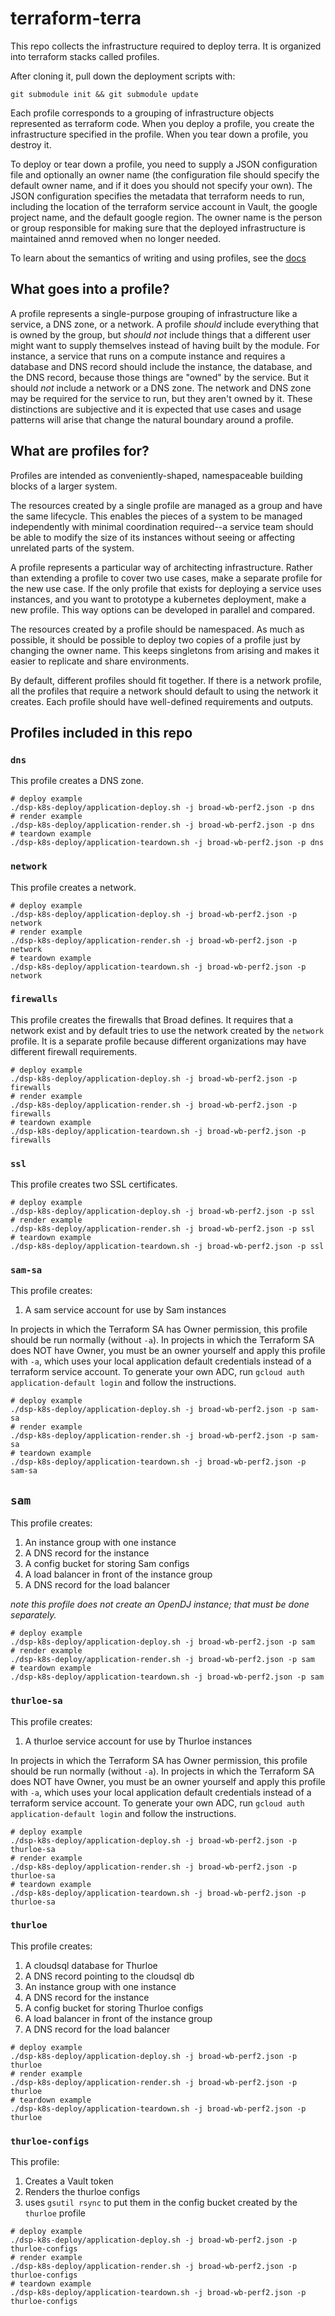 # terraform-terra

This repo collects the infrastructure required to deploy terra.
It is organized into terraform stacks called profiles.

After cloning it, pull down the deployment scripts with:

```
git submodule init && git submodule update
```

Each profile corresponds to a grouping of infrastructure objects represented
as terraform code. When you deploy a profile, you create the infrastructure
specified in the profile. When you tear down a profile, you destroy it.

To deploy or tear down a profile, you need to supply a JSON configuration
file and optionally an owner name (the configuration file should specify the default owner name,
and if it does you should not specify your own). The JSON configuration specifies the metadata that
terraform needs to run, including the location of the terraform service
account in Vault, the google project name, and the default google region. The
owner name is the person or group responsible for making sure that the
deployed infrastructure is maintained annd removed when no longer needed.

To learn about the semantics of writing and using profiles, see the [docs](https://github.com/broadinstitute/dsp-k8s-deploy)

## What goes into a profile?

A profile represents a single-purpose grouping of infrastructure like a service,
a DNS zone, or a network. A profile _should_ include everything that is owned by 
the group, but _should not_ include things that a different user might want to
supply themselves instead of having built by the module. For instance, a service that
runs on a compute instance and requires a database and DNS record should include
the instance, the database, and the DNS record, because those things are "owned"
by the service. But it should _not_ include a network or a DNS zone. The network and
DNS zone may be required for the service to run, but they aren't owned by it. These
distinctions are subjective and it is expected that use cases and usage patterns will
arise that change the natural boundary around a profile.

## What are profiles for?

Profiles are intended as conveniently-shaped, namespaceable building blocks
of a larger system. 

The resources created by a single profile are managed as a group and have
the same lifecycle. This enables the pieces of a system to be managed
independently with minimal coordination required--a service team should be able
to modify the size of its instances without seeing or affecting unrelated parts
of the system.

A profile represents a particular way of architecting infrastructure.  Rather than
extending a profile to cover two use cases, make a separate profile for the new
use case. If the only profile that exists for deploying a service uses instances,
and you want to prototype a kubernetes deployment, make a new profile. This way
options can be developed in parallel and compared.

The resources created by a profile should be namespaced. As much as possible,
it should be possible to deploy two copies of a profile just by changing the owner name.
This keeps singletons from arising and makes it easier to replicate and share
environments.

By default, different profiles should fit together. If there is a network
profile, all the profiles that require a network should default to using the
network it creates. Each profile should have well-defined requirements and outputs.

## Profiles included in this repo

### `dns`

This profile creates a DNS zone.

```
# deploy example
./dsp-k8s-deploy/application-deploy.sh -j broad-wb-perf2.json -p dns
# render example
./dsp-k8s-deploy/application-render.sh -j broad-wb-perf2.json -p dns
# teardown example
./dsp-k8s-deploy/application-teardown.sh -j broad-wb-perf2.json -p dns
```

### `network`

This profile creates a network.

```
# deploy example
./dsp-k8s-deploy/application-deploy.sh -j broad-wb-perf2.json -p network
# render example
./dsp-k8s-deploy/application-render.sh -j broad-wb-perf2.json -p network
# teardown example
./dsp-k8s-deploy/application-teardown.sh -j broad-wb-perf2.json -p network
```

### `firewalls`

This profile creates the firewalls that Broad defines. It requires that a network exist
and by  default tries to use the network created by the `network` profile. It is a separate
profile because different organizations may have different firewall requirements.

```
# deploy example
./dsp-k8s-deploy/application-deploy.sh -j broad-wb-perf2.json -p firewalls
# render example
./dsp-k8s-deploy/application-render.sh -j broad-wb-perf2.json -p firewalls
# teardown example
./dsp-k8s-deploy/application-teardown.sh -j broad-wb-perf2.json -p firewalls
```

### `ssl`

This profile creates two SSL certificates.

```
# deploy example
./dsp-k8s-deploy/application-deploy.sh -j broad-wb-perf2.json -p ssl
# render example
./dsp-k8s-deploy/application-render.sh -j broad-wb-perf2.json -p ssl
# teardown example
./dsp-k8s-deploy/application-teardown.sh -j broad-wb-perf2.json -p ssl
```
### `sam-sa`

This profile creates:

1. A sam service account for use by Sam instances

In projects in which the Terraform SA has Owner permission, this profile should be
run normally (without `-a`). In projects in which the Terraform SA does NOT have
Owner, you must be an owner yourself and apply this profile with `-a`,
which uses your local application default credentials instead of a terraform
service account. To generate your own ADC, run
`gcloud auth application-default login` and follow the instructions.

```
# deploy example
./dsp-k8s-deploy/application-deploy.sh -j broad-wb-perf2.json -p sam-sa
# render example
./dsp-k8s-deploy/application-render.sh -j broad-wb-perf2.json -p sam-sa
# teardown example
./dsp-k8s-deploy/application-teardown.sh -j broad-wb-perf2.json -p sam-sa
```


## `sam`

This profile creates:

1. An instance group with one instance
2. A DNS record for the instance
3. A config bucket for storing Sam configs
4. A load balancer in front of the instance group
5. A DNS record for the load balancer

_note this profile does not create an OpenDJ instance;
that must be done separately._

```
# deploy example
./dsp-k8s-deploy/application-deploy.sh -j broad-wb-perf2.json -p sam
# render example
./dsp-k8s-deploy/application-render.sh -j broad-wb-perf2.json -p sam
# teardown example
./dsp-k8s-deploy/application-teardown.sh -j broad-wb-perf2.json -p sam
```

### `thurloe-sa`

This profile creates:

1. A thurloe service account for use by Thurloe instances

In projects in which the Terraform SA has Owner permission, this profile should be
run normally (without `-a`). In projects in which the Terraform SA does NOT have
Owner, you must be an owner yourself and apply this profile with `-a`,
which uses your local application default credentials instead of a terraform
service account. To generate your own ADC, run
`gcloud auth application-default login` and follow the instructions.


```
# deploy example
./dsp-k8s-deploy/application-deploy.sh -j broad-wb-perf2.json -p thurloe-sa
# render example
./dsp-k8s-deploy/application-render.sh -j broad-wb-perf2.json -p thurloe-sa
# teardown example
./dsp-k8s-deploy/application-teardown.sh -j broad-wb-perf2.json -p thurloe-sa
```

### `thurloe`

This profile creates:

1. A cloudsql database for Thurloe
2. A DNS record pointing to the cloudsql db
3. An instance group with one instance
4. A DNS record for the instance
5. A config bucket for storing Thurloe configs
6. A load balancer in front of the instance group
7. A DNS record for the load balancer

```
# deploy example
./dsp-k8s-deploy/application-deploy.sh -j broad-wb-perf2.json -p thurloe
# render example
./dsp-k8s-deploy/application-render.sh -j broad-wb-perf2.json -p thurloe
# teardown example
./dsp-k8s-deploy/application-teardown.sh -j broad-wb-perf2.json -p thurloe
```

### `thurloe-configs`

This profile:

1. Creates a Vault token
2. Renders the thurloe configs
3. uses `gsutil rsync` to put them in the config bucket created by the `thurloe` profile

```
# deploy example
./dsp-k8s-deploy/application-deploy.sh -j broad-wb-perf2.json -p thurloe-configs
# render example
./dsp-k8s-deploy/application-render.sh -j broad-wb-perf2.json -p thurloe-configs
# teardown example
./dsp-k8s-deploy/application-teardown.sh -j broad-wb-perf2.json -p thurloe-configs
```
